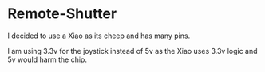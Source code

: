 # Remote-Shutter
I decided to use a Xiao as its cheep and has many pins.

I am using 3.3v for the joystick instead of 5v as the Xiao uses 3.3v logic and 5v would harm the chip.